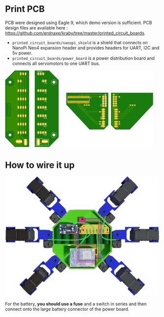 # Print PCB

PCB were designed using Eagle 9, which demo version is sufficient.
PCB design files are available here :
<https://github.com/erdnaxe/kraby/tree/master/printed_circuit_boards>.

  * `printed_circuit_boards/nanopi_shield` is a shield that connects on NanoPi
    Neo4 expansion header and provides headers for UART, I2C and 5v power.
  * `printed_circuit_boards/power_board` is a power distribution board
    and connects all servomotors to one UART bus.

![Boards](img/boards.png)

# How to wire it up

![Connection diagram](img/how_to_connect.jpg)

For the battery, **you should use a fuse** and a switch in series
and then connect onto the large battery connector of the power board.

